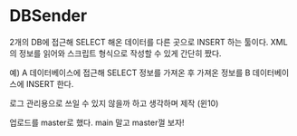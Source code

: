 # DBSender

2개의 DB에 접근해 SELECT 해온 데이터를 다른 곳으로 INSERT 하는 툴이다.
XML의 정보를 읽어와 스크립트 형식으로 작성할 수 있게 간단히 짰다.

예) A 데이터베이스에 접근해 SELECT 정보를 가져온 후 가져온 정보를 B 데이터베이스에 INSERT 한다.

로그 관리용으로 쓰일 수 있지 않을까 하고 생각하며 제작 (윈10)

업로드를 master로 했다.
main 말고 master껄 보자!
